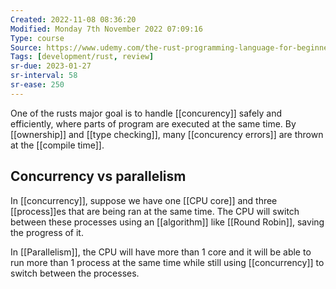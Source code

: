 ```yaml
---
Created: 2022-11-08 08:36:20
Modified: Monday 7th November 2022 07:09:16
Type: course
Source: https://www.udemy.com/the-rust-programming-language-for-beginners/?xref=E0Aed11STH4LPUQvCz0GJFABTmM=
Tags: [development/rust, review]
sr-due: 2023-01-27
sr-interval: 58
sr-ease: 250
---
```


One of the rusts major goal is to handle [[concurency]] safely and efficiently, where parts of program  are executed at the same time. By [[ownership]] and [[type checking]], many [[concurency errors]] are thrown at the [[compile time]].

## Concurrency vs parallelism

In [[concurrency]], suppose we have one [[CPU core]] and three [[process]]es that are being ran at the same time. The CPU will switch between these processes using an [[algorithm]] like [[Round Robin]], saving the progress of it.

In [[Parallelism]], the CPU will have more than 1 core and it will be able to run more than 1 process at the same time while still using [[concurrency]] to switch between the processes.